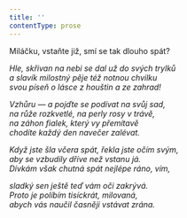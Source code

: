 ```yaml
---
title: ''
contentType: prose
---
```


Miláčku, vstaňte již, smí se tak dlouho spát?

_Hle, skřivan na nebi se dal už do svých trylků  
a slavík milostný pěje též notnou chvilku  
svou píseň o lásce z houštin a ze zahrad!_

_Vzhůru — a pojďte se podívat na svůj sad,  
na růže rozkvetlé, na perly rosy v trávě,  
na záhon fialek, který vy přemítavě  
chodíte každý den navečer zalévat._

_Když jste šla včera spát, řekla jste očím svým,  
aby se vzbudily dříve než vstanu já.  
Dívkám však chutná spát nejlépe ráno, vím,_

_sladký sen ještě teď vám oči zakrývá.  
Proto je políbím tisíckrát, milovaná,  
abych vás naučil časněji vstávat zrána._
